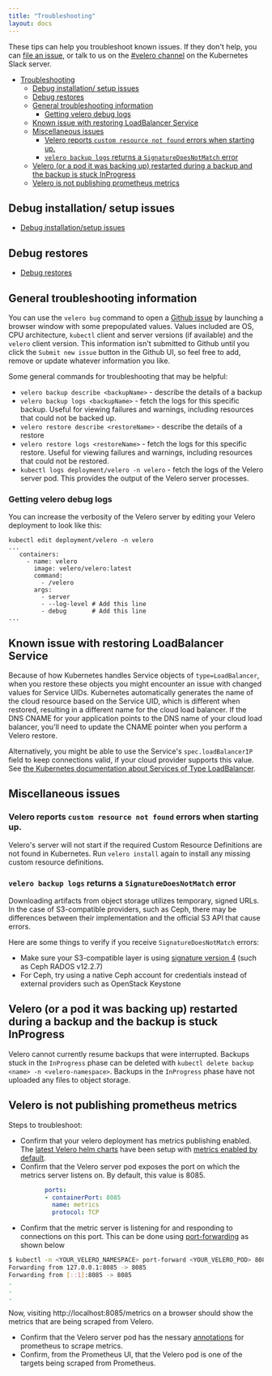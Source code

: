 ```yaml
---
title: "Troubleshooting"
layout: docs
---
```


These tips can help you troubleshoot known issues. If they don't help, you can [file an issue][4], or talk to us on the [#velero channel][25] on the Kubernetes Slack server.

- [Troubleshooting](#troubleshooting)
  - [Debug installation/ setup issues](#debug-installation-setup-issues)
  - [Debug restores](#debug-restores)
  - [General troubleshooting information](#general-troubleshooting-information)
    - [Getting velero debug logs](#getting-velero-debug-logs)
  - [Known issue with restoring LoadBalancer Service](#known-issue-with-restoring-loadbalancer-service)
  - [Miscellaneous issues](#miscellaneous-issues)
    - [Velero reports `custom resource not found` errors when starting up.](#velero-reports-custom-resource-not-found-errors-when-starting-up)
    - [`velero backup logs` returns a `SignatureDoesNotMatch` error](#velero-backup-logs-returns-a-signaturedoesnotmatch-error)
  - [Velero (or a pod it was backing up) restarted during a backup and the backup is stuck InProgress](#velero-or-a-pod-it-was-backing-up-restarted-during-a-backup-and-the-backup-is-stuck-inprogress)
  - [Velero is not publishing prometheus metrics](#velero-is-not-publishing-prometheus-metrics)

## Debug installation/ setup issues

- [Debug installation/setup issues][2]

## Debug restores

- [Debug restores][1]

## General troubleshooting information

You can use the `velero bug` command to open a [Github issue][4] by launching a browser window with some prepopulated values. Values included are OS, CPU architecture, `kubectl` client and server versions (if available) and the `velero` client version. This information isn't submitted to Github until you click the `Submit new issue` button in the Github UI, so feel free to add, remove or update whatever information you like.

Some general commands for troubleshooting that may be helpful:

* `velero backup describe <backupName>` - describe the details of a backup
* `velero backup logs <backupName>` - fetch the logs for this specific backup. Useful for viewing failures and warnings, including resources that could not be backed up.
* `velero restore describe <restoreName>` - describe the details of a restore
* `velero restore logs <restoreName>` - fetch the logs for this specific restore. Useful for viewing failures and warnings, including resources that could not be restored.
* `kubectl logs deployment/velero -n velero` - fetch the logs of the Velero server pod. This provides the output of the Velero server processes.

### Getting velero debug logs

You can increase the verbosity of the Velero server by editing your Velero deployment to look like this:


```
kubectl edit deployment/velero -n velero
...
   containers:
     - name: velero
       image: velero/velero:latest
       command:
         - /velero
       args:
         - server
         - --log-level # Add this line
         - debug       # Add this line
...
```

## Known issue with restoring LoadBalancer Service

Because of how Kubernetes handles Service objects of `type=LoadBalancer`, when you restore these objects you might encounter an issue with changed values for Service UIDs. Kubernetes automatically generates the name of the cloud resource based on the Service UID, which is different when restored, resulting in a different name for the cloud load balancer. If the DNS CNAME for your application points to the DNS name of your cloud load balancer, you'll need to update the CNAME pointer when you perform a Velero restore.

Alternatively, you might be able to use the Service's `spec.loadBalancerIP` field to keep connections valid, if your cloud provider supports this value. See [the Kubernetes documentation about Services of Type LoadBalancer](https://kubernetes.io/docs/concepts/services-networking/service/#loadbalancer).

## Miscellaneous issues

### Velero reports `custom resource not found` errors when starting up.

Velero's server will not start if the required Custom Resource Definitions are not found in Kubernetes. Run `velero install` again to install any missing custom resource definitions.

### `velero backup logs` returns a `SignatureDoesNotMatch` error

Downloading artifacts from object storage utilizes temporary, signed URLs. In the case of S3-compatible
providers, such as Ceph, there may be differences between their implementation and the official S3
API that cause errors.

Here are some things to verify if you receive `SignatureDoesNotMatch` errors:

  * Make sure your S3-compatible layer is using [signature version 4][5] (such as Ceph RADOS v12.2.7)
  * For Ceph, try using a native Ceph account for credentials instead of external providers such as OpenStack Keystone

## Velero (or a pod it was backing up) restarted during a backup and the backup is stuck InProgress

Velero cannot currently resume backups that were interrupted. Backups stuck in the `InProgress` phase can be deleted with `kubectl delete backup <name> -n <velero-namespace>`.
Backups in the `InProgress` phase have not uploaded any files to object storage.

## Velero is not publishing prometheus metrics

Steps to troubleshoot:

- Confirm that your velero deployment has metrics publishing enabled. The [latest Velero helm charts][6] have been setup with [metrics enabled by default][7].
- Confirm that the Velero server pod exposes the port on which the metrics server listens on. By default, this value is 8085.

```yaml
          ports:
          - containerPort: 8085
            name: metrics
            protocol: TCP
```

- Confirm that the metric server is listening for and responding to connections on this port. This can be done using [port-forwarding][9] as shown below

```bash
$ kubectl -n <YOUR_VELERO_NAMESPACE> port-forward <YOUR_VELERO_POD> 8085:8085
Forwarding from 127.0.0.1:8085 -> 8085
Forwarding from [::1]:8085 -> 8085
.
.
.
```

Now, visiting http://localhost:8085/metrics on a browser should show the metrics that are being scraped from Velero.

- Confirm that the Velero server pod has the nessary [annotations][8] for prometheus to scrape metrics.
- Confirm, from the Prometheus UI, that the Velero pod is one of the targets being scraped from Prometheus.

[1]: debugging-restores.md
[2]: debugging-install.md
[4]: https://github.com/reynencourt/velero/issues
[5]: https://docs.aws.amazon.com/AmazonS3/latest/API/sig-v4-authenticating-requests.html
[6]: https://github.com/vmware-tanzu/helm-charts/blob/main/charts/velero
[7]: https://github.com/vmware-tanzu/helm-charts/blob/main/charts/velero/values.yaml#L44
[8]: https://github.com/vmware-tanzu/helm-charts/blob/main/charts/velero/values.yaml#L49-L52
[9]: https://kubectl.docs.kubernetes.io/pages/container_debugging/port_forward_to_pods.html
[25]: https://kubernetes.slack.com/messages/velero
